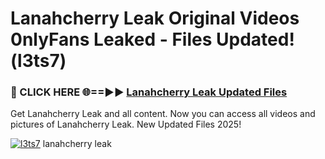 # Lanahcherry Leak Original Videos 0nlyFans Leaked - Files Updated! (l3ts7)

<h3>🔴 CLICK HERE 🌐==►► <a href="https://tinyurl.com/2jnfzry5" rel="nofollow">Lanahcherry Leak Updated Files</a></h3>

Get Lanahcherry Leak and all content. Now you can access all videos and pictures of Lanahcherry Leak. New Updated Files 2025!

[![l3ts7](https://i.imgur.com/GyGTBgg.gif)](https://tinyurl.com/2jnfzry5)
lanahcherry leak